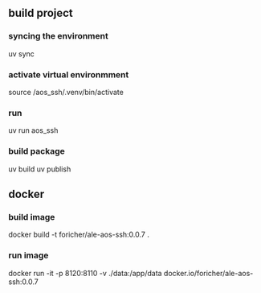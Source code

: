 
## build project 

### syncing the environment 
uv sync

### activate virtual environmment 
source /aos_ssh/.venv/bin/activate

### run 
uv run aos_ssh

### build package
uv build
uv publish

## docker
### build image
docker build -t foricher/ale-aos-ssh:0.0.7 .

### run image
docker run -it -p 8120:8110 -v ./data:/app/data docker.io/foricher/ale-aos-ssh:0.0.7


